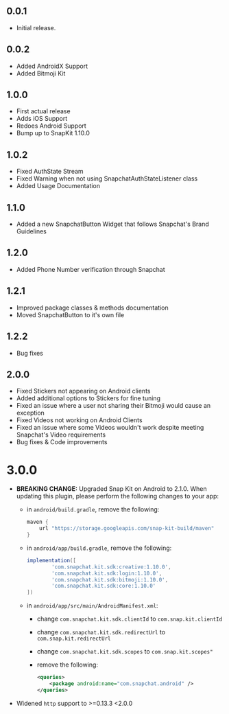 ## 0.0.1

* Initial release.

## 0.0.2

* Added AndroidX Support
* Added Bitmoji Kit

## 1.0.0

* First actual release
* Adds iOS Support
* Redoes Android Support
* Bump up to SnapKit 1.10.0

## 1.0.2

* Fixed AuthState Stream
* Fixed Warning when not using SnapchatAuthStateListener class
* Added Usage Documentation

## 1.1.0

* Added a new SnapchatButton Widget that follows Snapchat's Brand Guidelines

## 1.2.0

* Added Phone Number verification through Snapchat

## 1.2.1

* Improved package classes & methods documentation
* Moved SnapchatButton to it's own file

## 1.2.2

* Bug fixes

## 2.0.0

* Fixed Stickers not appearing on Android clients
* Added additional options to Stickers for fine tuning
* Fixed an issue where a user not sharing their Bitmoji would cause an exception
* Fixed Videos not working on Android Clients
* Fixed an issue where some Videos wouldn't work despite meeting Snapchat's Video requirements
* Bug fixes & Code improvements

# 3.0.0

* **BREAKING CHANGE:** Upgraded Snap Kit on Android to 2.1.0.
  When updating this plugin, please perform the following changes to your app:
  * in `android/build.gradle`, remove the following:

    ```groovy
    maven {
        url "https://storage.googleapis.com/snap-kit-build/maven"
    }
    ```

  * in `android/app/build.gradle`, remove the following:

    ```groovy
    implementation([
            'com.snapchat.kit.sdk:creative:1.10.0',
            'com.snapchat.kit.sdk:login:1.10.0',
            'com.snapchat.kit.sdk:bitmoji:1.10.0',
            'com.snapchat.kit.sdk:core:1.10.0'
    ])
    ```

  * in `android/app/src/main/AndroidManifest.xml`:
    * change `com.snapchat.kit.sdk.clientId` to `com.snap.kit.clientId`
    * change `com.snapchat.kit.sdk.redirectUrl` to `com.snap.kit.redirectUrl`
    * change `com.snapchat.kit.sdk.scopes` to `com.snap.kit.scopes"`
    * remove the following:

      ```xml
      <queries>
          <package android:name="com.snapchat.android" />
      </queries>
      ```

* Widened `http` support to >=0.13.3 <2.0.0
